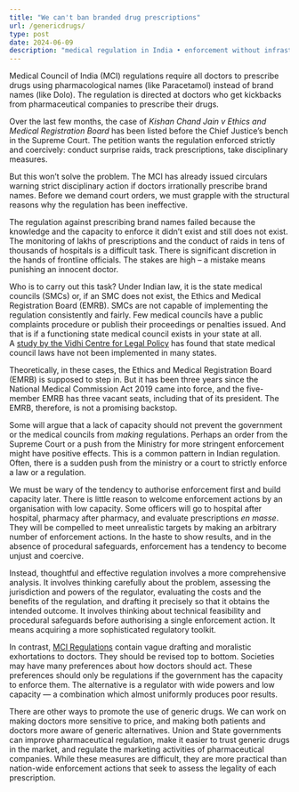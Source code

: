 ```yaml
---
title: "We can't ban branded drug prescriptions"
url: /genericdrugs/
type: post
date: 2024-06-09
description: "medical regulation in India • enforcement without infrastructure • regulatory capacity"
---
```


Medical Council of India (MCI) regulations require all doctors to prescribe drugs using pharmacological names (like Paracetamol) instead of brand names (like Dolo). The regulation is directed at doctors who get kickbacks from pharmaceutical companies to prescribe their drugs.

Over the last few months, the case of *Kishan Chand Jain v Ethics and Medical Registration Board* has been listed before the Chief Justice’s bench in the Supreme Court. The petition wants the regulation enforced strictly and coercively: conduct surprise raids, track prescriptions, take disciplinary measures.

But this won’t solve the problem. The MCI has already issued circulars warning strict disciplinary action if doctors irrationally prescribe brand names. Before we demand court orders, we must grapple with the structural reasons why the regulation has been ineffective.

The regulation against prescribing brand names failed because the knowledge and the capacity to enforce it didn’t exist and still does not exist. The monitoring of lakhs of prescriptions and the conduct of raids in tens of thousands of hospitals is a difficult task. There is significant discretion in the hands of frontline officials. The stakes are high – a mistake means punishing an innocent doctor.

Who is to carry out this task? Under Indian law, it is the state medical councils (SMCs) or, if an SMC does not exist, the Ethics and Medical Registration Board (EMRB). SMCs are not capable of implementing the regulation consistently and fairly. Few medical councils have a public complaints procedure or publish their proceedings or penalties issued. And that is if a functioning state medical council exists in your state at all. A [study by the Vidhi Centre for Legal Policy](https://vidhilegalpolicy.in/research/holding-healthcare-providers-accountable-regulating-practitioners-through-medical-councils/) has found that state medical council laws have not been implemented in many states.

Theoretically, in these cases, the Ethics and Medical Registration Board (EMRB) is supposed to step in. But it has been three years since the National Medical Commission Act 2019 came into force, and the five-member EMRB has three vacant seats, including that of its president. The EMRB, therefore, is not a promising backstop.

Some will argue that a lack of capacity should not prevent the government or the medical councils from *making* regulations. Perhaps an order from the Supreme Court or a push from the Ministry for more stringent enforcement might have positive effects. This is a common pattern in Indian regulation. Often, there is a sudden push from the ministry or a court to strictly enforce a law or a regulation.

We must be wary of the tendency to authorise enforcement first and build capacity later. There is little reason to welcome enforcement actions by an organisation with low capacity. Some officers will go to hospital after hospital, pharmacy after pharmacy, and evaluate prescriptions *en masse*. They will be compelled to meet unrealistic targets by making an arbitrary number of enforcement actions. In the haste to show results, and in the absence of procedural safeguards, enforcement has a tendency to become unjust and coercive.

Instead, thoughtful and effective regulation involves a more comprehensive analysis. It involves thinking carefully about the problem, assessing the jurisdiction and powers of the regulator, evaluating the costs and the benefits of the regulation, and drafting it precisely so that it obtains the intended outcome. It involves thinking about technical feasibility and procedural safeguards before authorising a single enforcement action. It means acquiring a more sophisticated regulatory toolkit.

In contrast, [MCI Regulations](https://www.nmc.org.in/rules-regulations/code-of-medical-ethics-regulations-2002/) contain vague drafting and moralistic exhortations to doctors. They should be revised top to bottom. Societies may have many preferences about how doctors should act. These preferences should only be regulations if the government has the capacity to enforce them. The alternative is a regulator with wide powers and low capacity — a combination which almost uniformly produces poor results.

There are other ways to promote the use of generic drugs. We can work on making doctors more sensitive to price, and making both patients and doctors more aware of generic alternatives. Union and State governments can improve pharmaceutical regulation, make it easier to trust generic drugs in the market, and regulate the marketing activities of pharmaceutical companies. While these measures are difficult, they are more practical than nation-wide enforcement actions that seek to assess the legality of each prescription.
